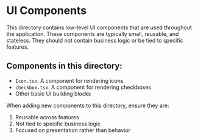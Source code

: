 # UI Components

This directory contains low-level UI components that are used throughout the application. These components are typically small, reusable, and stateless. They should not contain business logic or be tied to specific features.

## Components in this directory:

-   `Icon.tsx`: A component for rendering icons
-   `checkbox.tsx`: A component for rendering checkboxes
-   Other basic UI building blocks

When adding new components to this directory, ensure they are:

1. Reusable across features
2. Not tied to specific business logic
3. Focused on presentation rather than behavior
